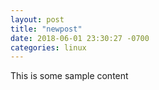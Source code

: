 ```yaml
---
layout: post
title: "newpost"
date: 2018-06-01 23:30:27 -0700
categories: linux
---
```


This is some sample content

